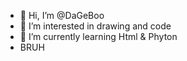 - 👋 Hi, I’m @DaGeBoo
- 👀 I’m interested in drawing and code
- 🌱 I’m currently learning Html & Phyton
- BRUH
